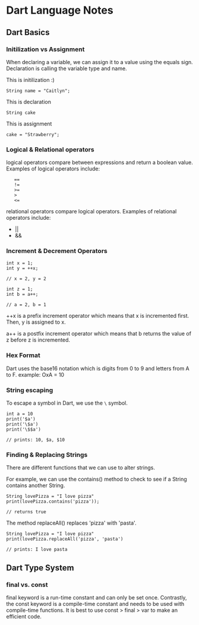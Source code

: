 # Dart Language Notes

## Dart Basics

### Initilization vs Assignment

When declaring a variable, we can assign it to a value using the equals sign. Declaration is calling the variable type and name. 

This is initilization :) 

```
String name = "Caitlyn";
```

This is declaration

```
String cake
```

This is assignment

```
cake = "Strawberry"; 
```

### Logical & Relational operators

logical operators compare between expressions and return a boolean value. 
Examples of logical operators include: 

```
   ==
   !=
   >=
   >
   <=
 ```
 
relational operators compare logical operators.
Examples of relational operators include:
  * ||
  * &&
  
### Increment & Decrement Operators

```
int x = 1;
int y = ++x;

// x = 2, y = 2

int z = 1;
int b = a++;

// a = 2, b = 1
```

++x is a prefix increment operator which means that x is incremented first. Then, y is assigned to x.

a++ is a postfix increment operator which means that b returns the value of z before z is incremented. 

### Hex Format
Dart uses the base16 notation which is digits from 0 to 9 and letters from A to F.
example: 
OxA = 10

### String escaping
To escape a symbol in Dart, we use the `\` symbol. 

```
int a = 10
print('$a')
print('\$a')
print('\$$a')

// prints: 10, $a, $10 
```

### Finding & Replacing Strings

There are different functions that we can use to alter strings. 

For example, we can use the contains() method to check to see if a String contains another String.

```
String lovePizza = "I love pizza"
print(lovePizza.contains('pizza'));

// returns true
```

The method replaceAll() replaces 'pizza' with 'pasta'.

```
String lovePizza = "I love pizza"
print(lovePizza.replaceAll('pizza', 'pasta')

// prints: I love pasta
```

## Dart Type System

### final vs. const

final keyword is a run-time constant and can only be set once. Contrastly, the const keyword is a compile-time constant and needs to be used with compile-time functions. It is best to use const > final > var to make an efficient code.



